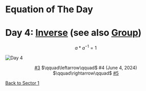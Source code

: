 # Equation of The Day

# Day 4: [Inverse](https://en.wikipedia.org/wiki/Inverse_element) (see also [Group](https://en.wikipedia.org/wiki/Group_(mathematics)))

$$a*a^{-1}=1$$

<picture><img alt="Day 4" src="0004.png"></picture>

<center><a href="0003.html">#3</a> $\qquad\leftarrow\qquad$ #4 (June 4, 2024) $\qquad\rightarrow\qquad$ <a href="0005.html">#5</a></center>

[Back to Sector 1](../0-63.md)